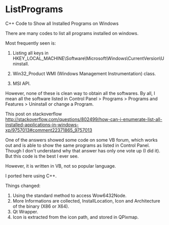 ListPrograms
============

C++ Code to Show all Installed Programs on Windows

There are many codes to list all programs installed on windows.

Most frequently seen is:

1. Listing all keys in HKEY_LOCAL_MACHINE\Software\Microsoft\Windows\CurrentVersion\Uninstall.

2. Win32_Product WMI (Windows Management Instrumentation) class.

3. MSI API.

However, none of these is clean way to obtain all the softwares. By all, I mean all the software listed in Control Panel > Programs > Programs and Features > Uninstall or change a Program.

This post on stackoverflow http://stackoverflow.com/questions/802499/how-can-i-enumerate-list-all-installed-applications-in-windows-xp/9757013#comment22371865_9757013

One of the answers showed some code on some VB forum, which works out and is able to show the same programs as listed in Control Panel.
Though I don't understand why that answer has only one vote up (I did it). But this code is the best I ever see.

However, it is written in VB, not so popular language.

I ported here using C++.

Things changed:

1. Using the standard method to access Wow6432Node.
2. More Informations are collected, InstallLocation, Icon and Architecture of the binary (X86 or X64).
3. Qt Wrapper.
4. Icon is extracted from the icon path, and stored in QPixmap.
